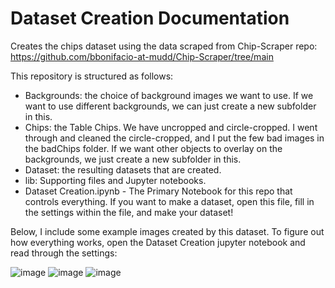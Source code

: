 # Dataset Creation Documentation
Creates the chips dataset using the data scraped from Chip-Scraper repo: https://github.com/bbonifacio-at-mudd/Chip-Scraper/tree/main

This repository is structured as follows: 
- Backgrounds: the choice of background images we want to use. If we want to use different backgrounds, we can just create a new subfolder in this.
- Chips: the Table Chips. We have uncropped and circle-cropped. I went through and cleaned the circle-cropped, and I put the few bad images in the badChips folder. If we want other objects to overlay on the backgrounds, we just create a new subfolder in this.
- Dataset: the resulting datasets that are created.  
- lib: Supporting files and Jupyter notebooks.
- Dataset Creation.ipynb - The Primary Notebook for this repo that controls everything. If you want to make a dataset, open this file, fill in the settings within the file, and make your dataset!

Below, I include some example images created by this dataset. To figure out how everything works, open the Dataset Creation jupyter notebook and read through the settings: 

![image](https://github.com/bbonifacio-at-mudd/Dataset-Creation/assets/114462423/f3c9bfa4-c4eb-479d-818c-f0b4d2b9cd10)
![image](https://github.com/bbonifacio-at-mudd/Dataset-Creation/assets/114462423/0bd989ab-3de1-43ba-984c-0a2d76afef07)
![image](https://github.com/bbonifacio-at-mudd/Dataset-Creation/assets/114462423/9c3b7a92-dce3-401d-9fa2-720b6f3d0040)

